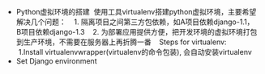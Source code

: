 * Python虚拟环境的搭建
  使用工具virtualenv搭建python虚拟环境，主要希望解决几个问题：
    1. 隔离项目之间第三方包依赖，如A项目依赖django-1.1， B项目依赖django-1.3
    2. 为部署应用提供方便，把开发环境的虚拟环境打包到生产环境，不需要在服务器上再折腾一番
    Steps for virtualenv:
      1.Install virtualenvwrapper(virtualenv的命令包装), 会自动安装virtualenv
* Set Django environment
  
